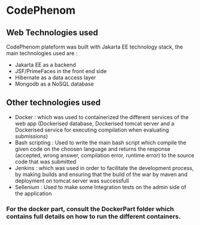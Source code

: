 # CodePhenom
## Web Technologies used 
CodePhenom plateform was built with Jakarta EE technology stack, the main technologies used are :
 * Jakarta EE as a backend
 * JSF/PrimeFaces in the front end side
 * Hibernate as a data access layer
 * Mongodb as a NoSQL database
## Other technologies used
* Docker : which was used to containerized the different services of the web app (Dockerised database, Dockerised tomcat server and a Dockerised service for executing compilation when evaluating submissions)
* Bash scripting : Used to write the main bash script which compile the given code on the choosen language and returns the response (accepted, wrong answer, compilation error, runtime error) to the source code that was submitted
* Jenkins : which was used in order to facilitate the development process, by making builds and ensuring that the build of the war by maven and deployment on tomcat server was successfull
* Sellenium : Used to make some Integration tests on the admin side of the application
### For the docker part, consult the DockerPart folder which contains full details on how to run the different containers.
